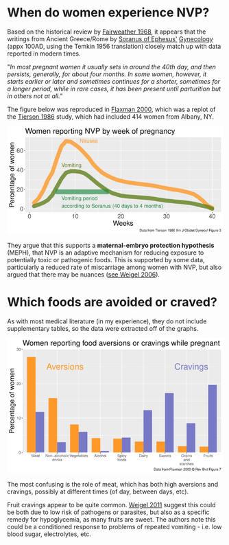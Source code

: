 # When do women experience NVP? #
Based on the historical review by [Fairweather 1968](https://doi.org/10.1016/0002-9378(68)90445-6), it appears that the writings from Ancient Greece/Rome by [Soranus of Ephesus'](https://en.wikipedia.org/wiki/Soranus_of_Ephesus) [Gynecology](https://archive.org/details/in.ernet.dli.2015.547535/mode/2up) (appx 100AD, using the Temkin 1956 translation) closely match up with data reported in modern times.

"*In most pregnant women it usually sets in around the 40th day, and then persists, generally, for about four months. In some women, however, it starts earlier or later and sometimes continues for a shorter, sometimes for a longer period, while in rare cases, it has been present until parturition but in others not at all.*"

The figure below was reproduced in [Flaxman 2000](http://www.jstor.org/stable/10.2307/2664252), which was a replot of the [Tierson 1986](https://doi.org/10.1016/0002-9378(86)90337-6) study, which had included 414 women from Albany, NY.

![nvp_from_tierson_1986_fig3.png](https://github.com/wrf/misc-analyses/blob/master/nausea_pregnancy/images/nvp_from_tierson_1986_fig3.png)

They argue that this supports a **maternal-embryo protection hypothesis** (MEPH), that NVP is an adaptive mechanism for reducing exposure to potentially toxic or pathogenic foods. This is supported by some data, particularly a reduced rate of miscarriage among women with NVP, but also argued that there may be nuances ([see Weigel 2006](https://doi.org/10.1515/JPM.2006.021)).

# Which foods are avoided or craved? #
As with most medical literature (in my experience), they do not include supplementary tables, so the data were extracted off of the graphs.

![food_cravings_flaxman_2000_fig7.png](https://github.com/wrf/misc-analyses/blob/master/nausea_pregnancy/images/food_cravings_flaxman_2000_fig7.png)

The most confusing is the role of meat, which has both high aversions and cravings, possibly at different times (of day, between days, etc).

Fruit cravings appear to be quite common. [Weigel 2011](https://doi.org/10.1080/03670244.2011.568906) suggest this could be both due to low risk of pathogens or parasites, but also as a specific remedy for hypoglycemia, as many fruits are sweet. The authors note this could be a conditioned response to problems of repeated vomiting - i.e. low blood sugar, electrolytes, etc.


